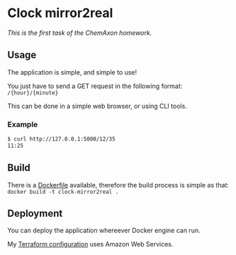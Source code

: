# Clock mirror2real

*This is the first task of the ChemAxon homework.*

## Usage

The application is simple, and simple to use!

You just have to send a GET request in the following format: `/{hour}/{minute}`

This can be done in a simple web browser, or using CLI tools.

### Example

```bash
$ curl http://127.0.0.1:5000/12/35
11:25
```

## Build

There is a [Dockerfile](Dockerfile) available, therefore the build process is simple as that: `docker build -t clock-mirror2real .`

## Deployment

You can deploy the application whereever Docker engine can run.

My [Terraform configuration](tf) uses Amazon Web Services.
